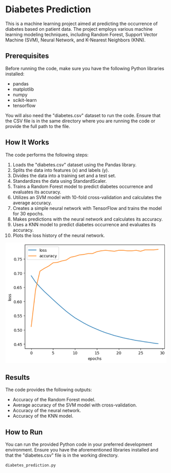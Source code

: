 # Diabetes Prediction

This is a machine learning project aimed at predicting the occurrence of diabetes based on patient data. The project employs various machine learning modeling techniques, including Random Forest, Support Vector Machine (SVM), Neural Network, and K-Nearest Neighbors (KNN).

## Prerequisites

Before running the code, make sure you have the following Python libraries installed:

- pandas
- matplotlib
- numpy
- scikit-learn
- tensorflow

You will also need the "diabetes.csv" dataset to run the code. Ensure that the CSV file is in the same directory where you are running the code or provide the full path to the file.

## How It Works

The code performs the following steps:

1. Loads the "diabetes.csv" dataset using the Pandas library.
2. Splits the data into features (x) and labels (y).
3. Divides the data into a training set and a test set.
4. Standardizes the data using StandardScaler.
5. Trains a Random Forest model to predict diabetes occurrence and evaluates its accuracy.
6. Utilizes an SVM model with 10-fold cross-validation and calculates the average accuracy.
7. Creates a simple neural network with TensorFlow and trains the model for 30 epochs.
8. Makes predictions with the neural network and calculates its accuracy.
9. Uses a KNN model to predict diabetes occurrence and evaluates its accuracy.
10. Plots the loss history of the neural network.

<img src="diabetes_loss.png"/>

## Results

The code provides the following outputs:

- Accuracy of the Random Forest model.
- Average accuracy of the SVM model with cross-validation.
- Accuracy of the neural network.
- Accuracy of the KNN model.

## How to Run

You can run the provided Python code in your preferred development environment. Ensure you have the aforementioned libraries installed and that the "diabetes.csv" file is in the working directory.

```bash
diabetes_prediction.py
```
